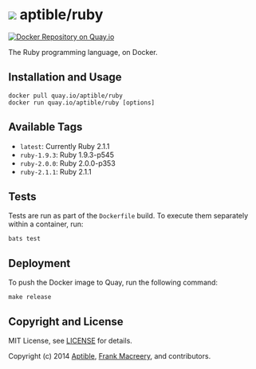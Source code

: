 # ![](https://gravatar.com/avatar/11d3bc4c3163e3d238d558d5c9d98efe?s=64) aptible/ruby

[![Docker Repository on Quay.io](https://quay.io/repository/aptible/ruby/status)](https://quay.io/repository/aptible/ruby)

The Ruby programming language, on Docker.

## Installation and Usage

    docker pull quay.io/aptible/ruby
    docker run quay.io/aptible/ruby [options]

## Available Tags

* `latest`: Currently Ruby 2.1.1
* `ruby-1.9.3`: Ruby 1.9.3-p545
* `ruby-2.0.0`: Ruby 2.0.0-p353
* `ruby-2.1.1`: Ruby 2.1.1

## Tests

Tests are run as part of the `Dockerfile` build. To execute them separately within a container, run:

    bats test

## Deployment

To push the Docker image to Quay, run the following command:

    make release

## Copyright and License

MIT License, see [LICENSE](LICENSE.md) for details.

Copyright (c) 2014 [Aptible](https://www.aptible.com), [Frank Macreery](https://github.com/fancyremarker), and contributors.
